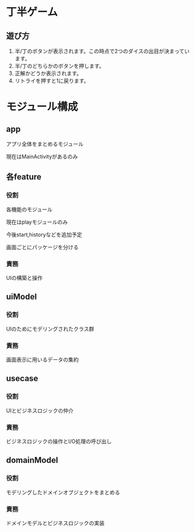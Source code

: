 # 丁半ゲーム
## 遊び方
1. 半/丁のボタンが表示されます。この時点で2つのダイスの出目が決まっています。
1. 半/丁のどちらかのボタンを押します。
1. 正解かどうか表示されます。
1. リトライを押すと1に戻ります。

# モジュール構成
## app
アプリ全体をまとめるモジュール

現在はMainActivityがあるのみ

## 各feature
### 役割
各機能のモジュール

現在はplayモジュールのみ

今後start,historyなどを追加予定

画面ごとにパッケージを分ける

### 責務
UIの構築と操作

## uiModel
### 役割
UIのためにモデリングされたクラス群

### 責務
画面表示に用いるデータの集約

## usecase
### 役割
UIとビジネスロジックの仲介

### 責務
ビジネスロジックの操作とI/O処理の呼び出し

## domainModel
### 役割
モデリングしたドメインオブジェクトをまとめる

### 責務
ドメインモデルとビジネスロジックの実装

